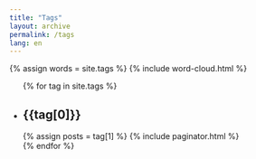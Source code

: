 ```yaml
---
title: "Tags"
layout: archive
permalink: /tags
lang: en
---
```


<link rel="stylesheet" href="/assets/css/paginator.css">
<link rel="stylesheet" href="/assets/css/post-meta.css">

{% assign words = site.tags %}
{% include word-cloud.html %}

<ul>
  {% for tag in site.tags %}
  <li>
    <h2 id='{{ tag[0] | slugify }}' class='archive-subtitle'>{{tag[0]}}</h2>
    {% assign posts = tag[1] %}
    {% include paginator.html %}
  </li>
  {% endfor %}
</ul>
